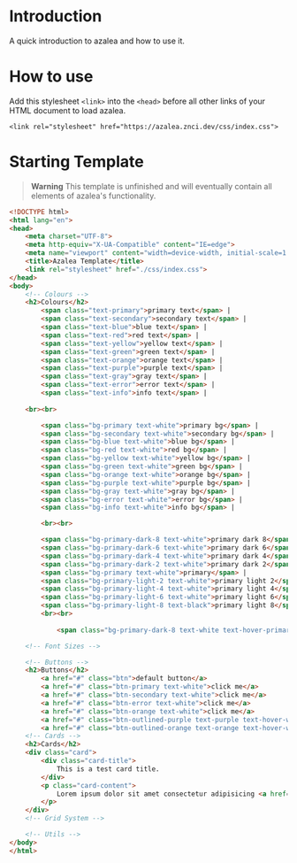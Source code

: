 # Introduction
A quick introduction to azalea and how to use it.

# How to use
Add this stylesheet `<link>` into the `<head>` before all other links of your HTML document to load azalea.

```<link rel="stylesheet" href="https://azalea.znci.dev/css/index.css">```

# Starting Template
>  **Warning**
>  This template is unfinished and will eventually contain all elements of azalea's functionality.
```html
<!DOCTYPE html>
<html lang="en">
<head>
	<meta charset="UTF-8">
	<meta http-equiv="X-UA-Compatible" content="IE=edge">
	<meta name="viewport" content="width=device-width, initial-scale=1.0">
	<title>Azalea Template</title>
	<link rel="stylesheet" href="./css/index.css">
</head>
<body>
	<!-- Colours -->
	<h2>Colours</h2>
		<span class="text-primary">primary text</span> |
		<span class="text-secondary">secondary text</span> |
		<span class="text-blue">blue text</span> |
		<span class="text-red">red text</span> |
		<span class="text-yellow">yellow text</span> |
		<span class="text-green">green text</span> |
		<span class="text-orange">orange text</span> |
		<span class="text-purple">purple text</span> |
		<span class="text-gray">gray text</span> |
		<span class="text-error">error text</span> |
		<span class="text-info">info text</span> |
	
	<br><br>

		<span class="bg-primary text-white">primary bg</span> |
		<span class="bg-secondary text-white">secondary bg</span> |
		<span class="bg-blue text-white">blue bg</span> |
		<span class="bg-red text-white">red bg</span> |
		<span class="bg-yellow text-white">yellow bg</span> |
		<span class="bg-green text-white">green bg</span> |
		<span class="bg-orange text-white">orange bg</span> |
		<span class="bg-purple text-white">purple bg</span> |
		<span class="bg-gray text-white">gray bg</span> |
		<span class="bg-error text-white">error bg</span> |
		<span class="bg-info text-white">info bg</span> |

		<br><br>

		<span class="bg-primary-dark-8 text-white">primary dark 8</span> |
		<span class="bg-primary-dark-6 text-white">primary dark 6</span> |
		<span class="bg-primary-dark-4 text-white">primary dark 4</span> |
		<span class="bg-primary-dark-2 text-white">primary dark 2</span> |
		<span class="bg-primary text-white">primary</span> |
		<span class="bg-primary-light-2 text-white">primary light 2</span> |
		<span class="bg-primary-light-4 text-white">primary light 4</span> |
		<span class="bg-primary-light-6 text-white">primary light 6</span> |
		<span class="bg-primary-light-8 text-black">primary light 8</span> |
		<br><br>
	
			<span class="bg-primary-dark-8 text-white text-hover-primary">primary hover</span> |

	<!-- Font Sizes -->

	<!-- Buttons -->
	<h2>Buttons</h2>
		<a href="#" class="btn">default button</a>
		<a href="#" class="btn-primary text-white">click me</a>
		<a href="#" class="btn-secondary text-white">click me</a>
		<a href="#" class="btn-error text-white">click me</a>
		<a href="#" class="btn-orange text-white">click me</a>
		<a href="#" class="btn-outlined-purple text-purple text-hover-white">click me</a>
		<a href="#" class="btn-outlined-orange text-orange text-hover-white">click me</a>
	<!-- Cards -->
	<h2>Cards</h2>
	<div class="card">
		<div class="card-title">
			This is a test card title.
		</div>
		<p class="card-content">
			Lorem ipsum dolor sit amet consectetur adipisicing <a href="#">elit</a>. Ad, eveniet. Quaerat, modi voluptatum harum vel esse eius, laboriosam dolorem quisquam corrupti dolores ab officia dolore.
		</p>
	</div>
	<!-- Grid System -->

	<!-- Utils -->
</body>
</html>
```